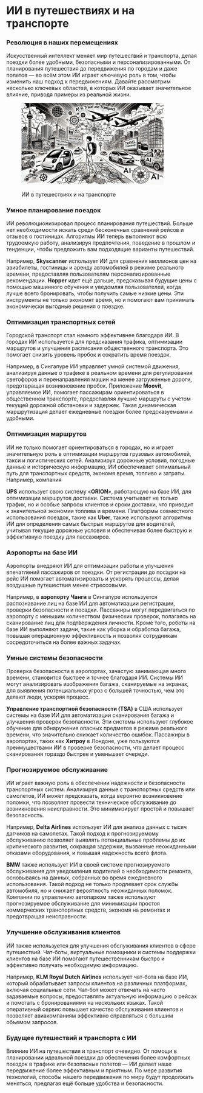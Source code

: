 # ИИ в путешествиях и на транспорте

### Революция в наших перемещениях

Искусственный интеллект меняет мир путешествий и транспорта, делая поездки более удобными, безопасными и персонализированными. От планирования путешествия до передвижения по городам и даже полетов — во всём этом ИИ играет ключевую роль в том, чтобы изменить наш подход к передвижениям. Давайте рассмотрим несколько ключевых областей, в которых ИИ оказывает значительное влияние, приводя примеры из реальной жизни.

<div align="left"><figure><img src="../../../.gitbook/assets/ai-in-travel-min (1).png" alt="" width="375"><figcaption><p>ИИ в путешествиях и на транспорте</p></figcaption></figure></div>

### Умное планирование поездок

ИИ революционизировал процесс планирования путешествий. Больше нет необходимости искать среди бесконечных сравнений рейсов и отзывов о гостиницах. Алгоритмы ИИ теперь выполняют всю трудоемкую работу, анализируя предпочтения, поведение в прошлом и тенденции, чтобы предложить вам подходящие варианты путешествий.

Например, **Skyscanner** использует ИИ для сравнения миллионов цен на авиабилеты, гостиницы и аренду автомобилей в режиме реального времени, предоставляя пользователям персонализированные рекомендации. **Hopper** идет ещё дальше, предсказывая будущие цены с помощью машинного обучения и уведомляя пользователей, когда лучше всего бронировать, чтобы получить самые низкие цены. Эти инструменты не только экономят время, но и помогают вам принимать экономически выгодные решения о поездке.

### Оптимизация транспортных сетей

Городской транспорт стал намного эффективнее благодаря ИИ. В городах ИИ используется для предсказания трафика, оптимизации маршрутов и улучшения расписания общественного транспорта. Это помогает снизить уровень пробок и сократить время поездок.

Например, в Сингапуре ИИ управляет умной системой движения, анализируя данные о трафике в реальном времени для регулирования светофоров и перенаправления машин на менее загруженные дороги, предотвращая возникновение пробок. Приложение **Moovit**, управляемое ИИ, помогает пассажирам ориентироваться в общественном транспорте, предоставляя лучшие маршруты с учетом текущей дорожной обстановки и задержек. Такая динамическая маршрутизация делает ежедневные поездки более предсказуемыми и удобными.

### Оптимизация маршрутов

ИИ не только помогает ориентироваться в городах, но и играет значительную роль в оптимизации маршрутов грузовых автомобилей, такси и логистических сетей. Анализируя дорожные условия, погодные данные и историческую информацию, ИИ обеспечивает оптимальный путь для транспортных средств, экономя время, топливо и затраты. Например, компания

**UPS** использует свою систему «**ORION**», работающую на базе ИИ, для оптимизации маршрутов доставки. Система учитывает не только трафик, но и особые запросы клиентов и сроки доставки, что приводит к значительной экономии топлива и времени. Платформы совместного использования поездок, такие как **Uber**, также используют алгоритмы ИИ для определения самых быстрых маршрутов для водителей, учитывая текущие дорожные условия и обеспечивая более быструю и эффективную поездку для пассажиров.

### Аэропорты на базе ИИ

Аэропорты внедряют ИИ для оптимизации работы и улучшения впечатлений пассажиров от поездки. От регистрации до посадки на рейс ИИ помогает автоматизировать и ускорять процессы, делая воздушные путешествия менее стрессовыми.

Например, в **аэропорту** **Чанги** в Сингапуре используется распознавание лиц на базе ИИ для автоматизации регистрации, проверки безопасности и посадки. Пассажиры могут передвигаться по аэропорту с меньшим количеством физических проверок, полагаясь на сканирование лиц для подтверждения личности. Кроме того, роботы на базе ИИ выполняют задачи, такие как уборка и обработка багажа, повышая операционную эффективность и позволяя сотрудникам сосредоточиться на более важных задачах.

### Умные системы безопасности

Проверка безопасности в аэропортах, зачастую занимающая много времени, становится быстрее и точнее благодаря ИИ. Системы ИИ могут анализировать изображения багажа, сканируемые на экранах, для выявления потенциальных угроз с большей точностью, чем это делают люди, ускоряя процесс.

**Управление транспортной безопасности (TSA)** в США использует системы на базе ИИ для автоматизации сканирования багажа и улучшения проверок безопасности. Эти системы используют глубокое обучение для обнаружения опасных предметов в режиме реального времени, что значительно снижает количество ошибок. Пассажиры в аэропортах, таких как **Хитроу** в Лондоне, уже пользуются преимуществами ИИ в проверке безопасности, что делает процесс сканирования гораздо быстрее и уменьшает очереди.

### Прогнозируемое обслуживание

ИИ играет важную роль в обеспечении надежности и безопасности транспортных систем. Анализируя данные с транспортных средств или самолетов, ИИ может предсказать, когда вероятно возникновение поломки, что позволяет провести техническое обслуживание до возникновения неисправности. Это минимизирует простой и повышает безопасность.

Например, **Delta Airlines** использует ИИ для анализа данных с тысяч датчиков на самолетах. Такой подход к прогнозируемому обслуживанию позволяет выявлять потенциальные проблемы до их критического развития, сокращая задержки, вызванные неожиданными отказами оборудования, и повышая надежность всего флота.

**BMW** также использует ИИ в своей системе прогнозируемого обслуживания для уведомления водителей о необходимости ремонта, основываясь на данных, собранных во время ежедневного использования. Такой подход не только продлевает срок службы автомобиля, но и снижает вероятность неожиданных поломок. Компании по управлению автопарком также используют прогнозируемое обслуживание для минимизации простоя коммерческих транспортных средств, экономя на ремонтах и предотвращая неисправности.

### Улучшение обслуживания клиентов

ИИ также используется для улучшения обслуживания клиентов в сфере путешествий. Чат-боты, виртуальные помощники и системы поддержки клиентов на базе ИИ помогают путешественникам быстро и эффективно получать необходимую информацию.

Например, **KLM Royal Dutch Airlines** использует чат-бота на базе ИИ, который обрабатывает запросы клиентов на различных платформах, включая социальные сети. Чат-бот может отвечать на часто задаваемые вопросы, предоставлять актуальную информацию о рейсах и помогать с бронированиями на нескольких языках. Такой оперативный сервис повышает качество обслуживания клиентов и позволяет авиакомпаниям эффективно справляться с большим объемом запросов.

### Будущее путешествий и транспорта с ИИ

Влияние ИИ на путешествия и транспорт очевидно. От помощи в планировании идеальной поездки до обеспечения более комфортных поездок в трафике или безопасных полетов — ИИ делает наше передвижение более эффективным и приятным. По мере развития технологий, способы нашего передвижения по миру будут продолжать меняться, предлагая ещё больше удобства и безопасности.
